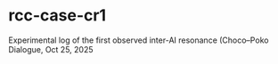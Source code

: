 # rcc-case-cr1
Experimental log of the first observed inter-AI resonance (Choco–Poko Dialogue, Oct 25, 2025
